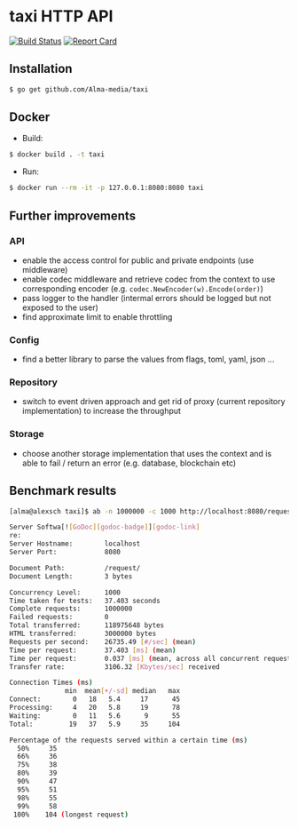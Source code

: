 # taxi HTTP API

[![Build Status][circleci-badge]][circleci-link]
[![Report Card][report-badge]][report-link]

## Installation

```bash
$ go get github.com/Alma-media/taxi
```

## Docker
- Build:
```bash
$ docker build . -t taxi
```
- Run:
```bash
$ docker run --rm -it -p 127.0.0.1:8080:8080 taxi
```

## Further improvements

### API
- enable the access control for public and private endpoints (use middleware)
- enable codec middleware and retrieve codec from the context to use corresponding encoder (e.g. `codec.NewEncoder(w).Encode(order)`)
- pass logger to the handler (intermal errors should be logged but not exposed to the user)
- find approximate limit to enable throttling

### Config
- find a better library to parse the values from flags, toml, yaml, json ...

### Repository
- switch to event driven approach and get rid of proxy (current repository implementation) to increase the throughput

### Storage
- choose another storage implementation that uses the context and is able to fail / return an error (e.g. database, blockchain etc)

## Benchmark results
```bash
[alma@alexsch taxi]$ ab -n 1000000 -c 1000 http://localhost:8080/request/

Server Softwa[![GoDoc][godoc-badge]][godoc-link]
re:        
Server Hostname:        localhost
Server Port:            8080

Document Path:          /request/
Document Length:        3 bytes

Concurrency Level:      1000
Time taken for tests:   37.403 seconds
Complete requests:      1000000
Failed requests:        0
Total transferred:      118975648 bytes
HTML transferred:       3000000 bytes
Requests per second:    26735.49 [#/sec] (mean)
Time per request:       37.403 [ms] (mean)
Time per request:       0.037 [ms] (mean, across all concurrent requests)
Transfer rate:          3106.32 [Kbytes/sec] received

Connection Times (ms)
              min  mean[+/-sd] median   max
Connect:        0   18   5.4     17      45
Processing:     4   20   5.8     19      78
Waiting:        0   11   5.6      9      55
Total:         19   37   5.9     35     104

Percentage of the requests served within a certain time (ms)
  50%     35
  66%     36
  75%     38
  80%     39
  90%     47
  95%     51
  98%     55
  99%     58
 100%    104 (longest request)
```

[circleci-badge]: https://circleci.com/gh/Alma-media/taxi.svg?style=shield
[circleci-link]: https://circleci.com/gh/Alma-media/taxi
[report-badge]: https://goreportcard.com/badge/github.com/Alma-media/taxi
[report-link]: https://goreportcard.com/report/github.com/Alma-media/taxi
